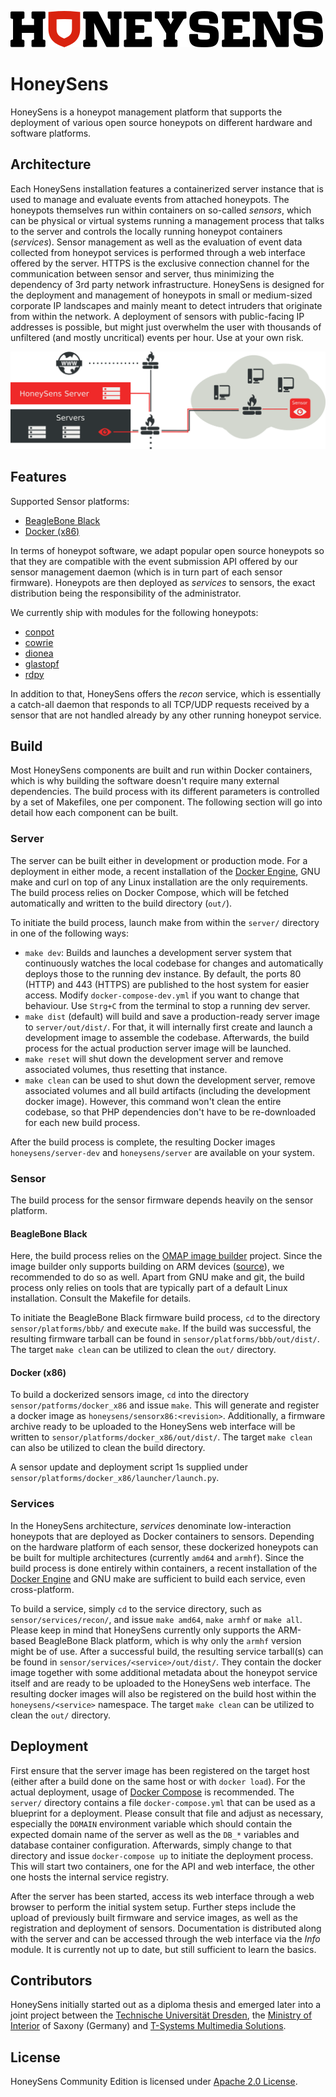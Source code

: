![HoneySens](logo.png?raw=true "HoneySens Logo")
# HoneySens
HoneySens is a honeypot management platform that supports the deployment of various open source honeypots on different hardware and software platforms.

## Architecture
Each HoneySens installation features a containerized server instance that is used to manage and evaluate events from attached honeypots. The honeypots themselves run within containers on so-called *sensors*, which can be physical or virtual systems running a management process that talks to the server and controls the locally running honeypot containers (*services*). Sensor management as well as the evaluation of event data collected from honeypot services is performed through a web interface offered by the server. HTTPS is the exclusive connection channel for the communication between sensor and server, thus minimizing the dependency of 3rd party network infrastructure. HoneySens is designed for the deployment and management of honeypots in small or medium-sized corporate IP landscapes and mainly meant to detect intruders that originate from within the network. A deployment of sensors with public-facing IP addresses is possible, but might just overwhelm the user with thousands of unfiltered (and mostly uncritical) events per hour. Use at your own risk.

![architecture](architecture.png?raw=true "HoneySens architecture")

## Features
Supported Sensor platforms:
* [BeagleBone Black](https://beagleboard.org/black)
* [Docker (x86)](https://www.docker.com/products/docker-engine)

In terms of honeypot software, we adapt popular open source honeypots so that they are compatible with the event submission API offered by our sensor management daemon (which is in turn part of each sensor firmware). Honeypots are then deployed as *services* to sensors, the exact distribution being the responsibility of the administrator.

We currently ship with modules for the following honeypots:
* [conpot](https://github.com/mushorg/conpot)
* [cowrie](https://github.com/cowrie/cowrie)
* [dionea](https://github.com/DinoTools/dionaea)
* [glastopf](https://github.com/mushorg/glastopf)
* [rdpy](https://github.com/citronneur/rdpy)

In addition to that, HoneySens offers the *recon* service, which is essentially a catch-all daemon that responds to all TCP/UDP requests received by a sensor that are not handled already by any other running honeypot service.

## Build
Most HoneySens components are built and run within Docker containers, which is why building the software doesn't require many external dependencies. The build process with its different parameters is controlled by a set of Makefiles, one per component. The following section will go into detail how each component can be built.

### Server
The server can be built either in development or production mode. For a deployment in either mode, a recent installation of the [Docker Engine](https://www.docker.com/products/docker-engine), GNU make and curl on top of any Linux installation are the only requirements. The build process relies on Docker Compose, which will be fetched automatically and written to the build directory (`out/`).

To initiate the build process, launch make from within the `server/` directory in one of the following ways:
* `make dev`: Builds and launches a development server system that continuously watches the local codebase for changes and automatically deploys those to the running dev instance. By default, the ports 80 (HTTP) and 443 (HTTPS) are published to the host system for easier access. Modify `docker-compose-dev.yml` if you want to change that behaviour. Use `Strg+C` from the terminal to stop a running dev server.
* `make dist` (default) will build and save a production-ready server image to `server/out/dist/`. For that, it will internally first create and launch a development image to assemble the codebase. Afterwards, the build process for the actual production server image will be launched.
* `make reset` will shut down the development server and remove associated volumes, thus resetting that instance.
* `make clean` can be used to shut down the development server, remove associated volumes and all build artifacts (including the development docker image). However, this command won't clean the entire codebase, so that PHP dependencies don't have to be re-downloaded for each new build process.

After the build process is complete, the resulting Docker images `honeysens/server-dev` and `honeysens/server` are available on your system.

### Sensor
The build process for the sensor firmware depends heavily on the sensor platform. 

#### BeagleBone Black
Here, the build process relies on the [OMAP image builder](https://github.com/RobertCNelson/omap-image-builder) project. Since the image builder only supports building on ARM devices ([source](https://github.com/RobertCNelson/omap-image-builder/issues/118)), we recommended to do so as well. Apart from GNU make and git, the build process only relies on tools that are typically part of a default Linux installation. Consult the Makefile for details.

To initiate the BeagleBone Black firmware build process, `cd` to the directory `sensor/platforms/bbb/` and execute `make`. If the build was successful, the resulting firmware tarball can be found in `sensor/platforms/bbb/out/dist/`. The target `make clean` can be utilized to clean the `out/` directory.

#### Docker (x86)
To build a dockerized sensors image, `cd` into the directory `sensor/patforms/docker_x86` and issue `make`. This will generate and register a docker image as `honeysens/sensorx86:<revision>`. Additionally, a firmware archive ready to be uploaded to the HoneySens web interface will be written to `sensor/platforms/docker_x86/out/dist/`. The target `make clean` can also be utilized to clean the build directory.

A sensor update and deployment script 1s supplied under `sensor/platforms/docker_x86/launcher/launch.py`.

### Services
In the HoneySens architecture, *services* denominate low-interaction honeypots that are deployed as Docker containers to sensors. Depending on the hardware platform of each sensor, these dockerized honeypots can be built for multiple architectures (currently `amd64` and `armhf`). Since the build process is done entirely within containers, a recent installation of the [Docker Engine](https://www.docker.com/products/docker-engine) and GNU make are sufficient to build each service, even cross-platform.

To build a service, simply `cd` to the service directory, such as `sensor/services/recon/`, and issue `make amd64`, `make armhf` or `make all`. Please keep in mind that HoneySens currently only supports the ARM-based BeagleBone Black platform, which is why only the `armhf` version might be of use. After a successful build, the resulting service tarball(s) can be found in `sensor/services/<service>/out/dist/`. They contain the docker image together with some additional metadata about the honeypot service itself and are ready to be uploaded to the HoneySens web interface. The resulting docker images will also be registered on the build host within the `honeysens/<service>` namespace. The target `make clean` can be utilized to clean the `out/` directory.

## Deployment
First ensure that the server image has been registered on the target host (either after a build done on the same host or with `docker load`).  For the actual deployment, usage of [Docker Compose](https://docs.docker.com/compose/) is recommended. The `server/` directory contains a file `docker-compose.yml` that can be used as a blueprint for a deployment. Please consult that file and adjust as necessary, especially the `DOMAIN` environment variable which should contain the expected domain name of the server as well as the `DB_*` variables and database container configuration. Afterwards, simply change to that directory and issue `docker-compose up` to initiate the deployment process. This will start two containers, one for the API and web interface, the other one hosts the internal service registry.

After the server has been started, access its web interface through a web browser to perform the initial system setup. Further steps include the upload of previously built firmware and service images, as well as the registration and deployment of sensors. Documentation is distributed along with the server and can be accessed through the web interface via the *Info* module. It is currently not up to date, but still sufficient to learn the basics.

## Contributors
HoneySens initially started out as a diploma thesis and emerged later into a joint project between the [Technische Universität Dresden](https://tu-dresden.de/), the [Ministry of Interior](http://www.smi.sachsen.de/) of Saxony (Germany) and [T-Systems Multimedia Solutions](https://www.t-systems-mms.com/).

## License
HoneySens Community Edition is licensed under [Apache 2.0 License](https://www.apache.org/licenses/LICENSE-2.0).
